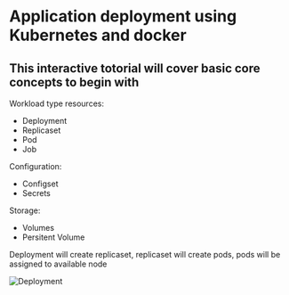 # Application deployment using Kubernetes and docker


## This interactive totorial will cover basic core concepts to begin with


Workload type resources:
* Deployment
* Replicaset
* Pod
* Job

Configuration:
* Configset
* Secrets

Storage:
* Volumes
* Persitent Volume


Deployment will create replicaset, replicaset will create pods, pods will be assigned to available node

![Deployment](https://www.katacoda.com/contino/courses/kubernetes/basic-deployments/assets/deployment-high-level.png)

